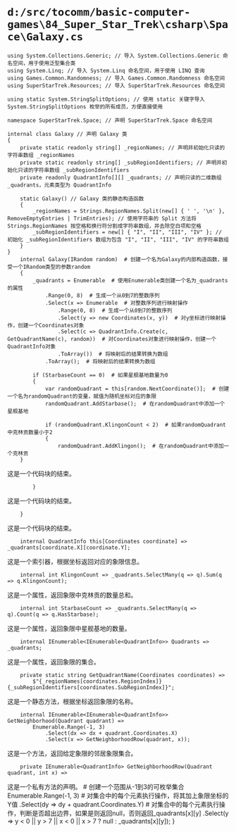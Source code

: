 # `d:/src/tocomm/basic-computer-games\84_Super_Star_Trek\csharp\Space\Galaxy.cs`

```
using System.Collections.Generic; // 导入 System.Collections.Generic 命名空间，用于使用泛型集合类
using System.Linq; // 导入 System.Linq 命名空间，用于使用 LINQ 查询
using Games.Common.Randomness; // 导入 Games.Common.Randomness 命名空间
using SuperStarTrek.Resources; // 导入 SuperStarTrek.Resources 命名空间

using static System.StringSplitOptions; // 使用 static 关键字导入 System.StringSplitOptions 枚举的所有成员，方便直接使用

namespace SuperStarTrek.Space; // 声明 SuperStarTrek.Space 命名空间

internal class Galaxy // 声明 Galaxy 类
{
    private static readonly string[] _regionNames; // 声明并初始化只读的字符串数组 _regionNames
    private static readonly string[] _subRegionIdentifiers; // 声明并初始化只读的字符串数组 _subRegionIdentifiers
    private readonly QuadrantInfo[][] _quadrants; // 声明只读的二维数组 _quadrants，元素类型为 QuadrantInfo

    static Galaxy() // Galaxy 类的静态构造函数
    {
        _regionNames = Strings.RegionNames.Split(new[] { ' ', '\n' }, RemoveEmptyEntries | TrimEntries); // 使用字符串的 Split 方法将 Strings.RegionNames 按空格和换行符分割成字符串数组，并去除空白项和空格
        _subRegionIdentifiers = new[] { "I", "II", "III", "IV" }; // 初始化 _subRegionIdentifiers 数组为包含 "I", "II", "III", "IV" 的字符串数组
    }
}
    internal Galaxy(IRandom random)  # 创建一个名为Galaxy的内部构造函数，接受一个IRandom类型的参数random
    {
        _quadrants = Enumerable  # 使用Enumerable类创建一个名为_quadrants的属性
            .Range(0, 8)  # 生成一个从0到7的整数序列
            .Select(x => Enumerable  # 对整数序列进行映射操作
                .Range(0, 8)  # 生成一个从0到7的整数序列
                .Select(y => new Coordinates(x, y))  # 对y坐标进行映射操作，创建一个Coordinates对象
                .Select(c => QuadrantInfo.Create(c, GetQuadrantName(c), random))  # 对Coordinates对象进行映射操作，创建一个QuadrantInfo对象
                .ToArray())  # 将映射后的结果转换为数组
            .ToArray();  # 将映射后的结果转换为数组

        if (StarbaseCount == 0)  # 如果星舰基地数量为0
        {
            var randomQuadrant = this[random.NextCoordinate()];  # 创建一个名为randomQuadrant的变量，赋值为随机坐标对应的象限
            randomQuadrant.AddStarbase();  # 在randomQuadrant中添加一个星舰基地

            if (randomQuadrant.KlingonCount < 2)  # 如果randomQuadrant中克林贡数量小于2
            {
                randomQuadrant.AddKlingon();  # 在randomQuadrant中添加一个克林贡
    }
```
这是一个代码块的结束。

```
        }
```
这是一个代码块的结束。

```
    }
```
这是一个代码块的结束。

```
    internal QuadrantInfo this[Coordinates coordinate] => _quadrants[coordinate.X][coordinate.Y];
```
这是一个索引器，根据坐标返回对应的象限信息。

```
    internal int KlingonCount => _quadrants.SelectMany(q => q).Sum(q => q.KlingonCount);
```
这是一个属性，返回象限中克林贡的数量总和。

```
    internal int StarbaseCount => _quadrants.SelectMany(q => q).Count(q => q.HasStarbase);
```
这是一个属性，返回象限中星舰基地的数量。

```
    internal IEnumerable<IEnumerable<QuadrantInfo>> Quadrants => _quadrants;
```
这是一个属性，返回象限的集合。

```
    private static string GetQuadrantName(Coordinates coordinates) =>
        $"{_regionNames[coordinates.RegionIndex]} {_subRegionIdentifiers[coordinates.SubRegionIndex]}";
```
这是一个静态方法，根据坐标返回象限的名称。

```
    internal IEnumerable<IEnumerable<QuadrantInfo>> GetNeighborhood(Quadrant quadrant) =>
        Enumerable.Range(-1, 3)
            .Select(dx => dx + quadrant.Coordinates.X)
            .Select(x => GetNeighborhoodRow(quadrant, x));
```
这是一个方法，返回给定象限的邻居象限集合。

```
    private IEnumerable<QuadrantInfo> GetNeighborhoodRow(Quadrant quadrant, int x) =>
```
这是一个私有方法的声明。
        # 创建一个范围从-1到3的可枚举集合
        Enumerable.Range(-1, 3)
            # 对集合中的每个元素执行操作，将其加上象限坐标的Y值
            .Select(dy => dy + quadrant.Coordinates.Y)
            # 对集合中的每个元素执行操作，判断是否超出边界，如果是则返回null，否则返回_quadrants[x][y]
            .Select(y => y < 0 || y > 7 || x < 0 || x > 7 ? null : _quadrants[x][y]);
}
```